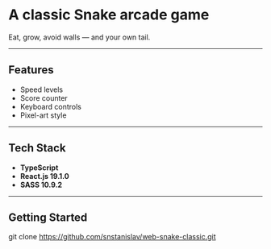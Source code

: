 # A classic Snake arcade game

Eat, grow, avoid walls — and your own tail.

---

## Features

- Speed levels
- Score counter
- Keyboard controls
- Pixel-art style

---

## Tech Stack

- **TypeScript**
- **React.js 19.1.0**
- **SASS 10.9.2**

---

## Getting Started

git clone https://github.com/snstanislav/web-snake-classic.git